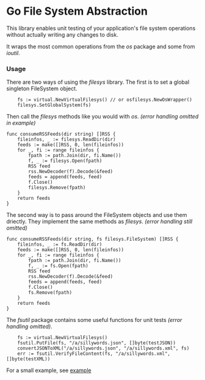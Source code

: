 # Go File System Abstraction

This library enables unit testing of your application's file system operations without actually writing any changes to disk.

It wraps the most common operations from the _os_ package and some from _ioutil_.

### Usage
There are two ways of using the _filesys_ library.
The first is to set a global singleton FileSystem object.
```
	fs := virtual.NewVirtualFilesys() // or osfilesys.NewOsWrapper()
	filesys.SetGlobalSystem(fs)
```

Then call the _filesys_ methods like you would with _os_. _(error handling omitted in example)_
```
func consumeRSSFeeds(dir string) []RSS {
	fileinfos, _ := filesys.ReadDir(dir)
	feeds := make([]RSS, 0, len(fileinfos))
	for _, fi := range fileinfos {
		fpath := path.Join(dir, fi.Name())
		f, _ := filesys.Open(fpath)
		RSS feed
		rss.NewDecoder(f).Decode(&feed)
		feeds = append(feeds, feed)
		f.Close()
		filesys.Remove(fpath)
	}
	return feeds
}
```

The second way is to pass around the FileSystem objects and use them driectly. They implement the same methods as _filesys_. _(error handling still omitted)_
```
func consumeRSSFeeds(dir string, fs filesys.FileSystem) []RSS {
	fileinfos, _ := fs.ReadDir(dir)
	feeds := make([]RSS, 0, len(fileinfos))
	for _, fi := range fileinfos {
		fpath := path.Join(dir, fi.Name())
		f, _ := fs.Open(fpath)
		RSS feed
		rss.NewDecoder(f).Decode(&feed)
		feeds = append(feeds, feed)
		f.Close()
		fs.Remove(fpath)
	}
	return feeds
}
```

The _fsutil_ package contains some useful functions for unit tests _(error handling omitted)_.
```
	fs := virtual.NewVirtualFilesys()
	fsutil.PutFile(fs, "/a/sillywords.json", []byte(testJSON))
	convertJSONToXML("/a/sillywords.json", "/a/sillywords.xml", fs)
	err := fsutil.VerifyFileContent(fs, "/a/sillywords.xml", []byte(testXML))
```

For a small example, see [example](https://github.com/poppels/filesys/tree/master/example)
